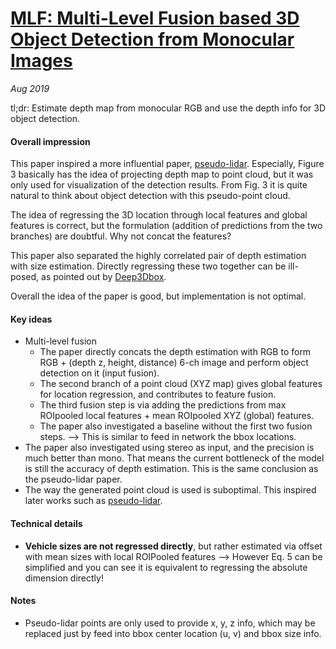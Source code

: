 # [MLF: Multi-Level Fusion based 3D Object Detection from Monocular Images](http://openaccess.thecvf.com/content_cvpr_2018/papers/Xu_Multi-Level_Fusion_Based_CVPR_2018_paper.pdf)

_Aug 2019_

tl;dr: Estimate depth map from monocular RGB and use the depth info for 3D object detection.

#### Overall impression
This paper inspired a more influential paper, [pseudo-lidar](pseudo_lidar.md). Especially, Figure 3 basically has the idea of projecting depth map to point cloud, but it was only used for visualization of the detection results. From Fig. 3 it is quite natural to think about object detection with this pseudo-point cloud.

The idea of regressing the 3D location through local features and global features is correct, but the formulation (addition of predictions from the two branches) are doubtful. Why not concat the features?

This paper also separated the highly correlated pair of depth estimation with size estimation. Directly regressing these two together can be ill-posed, as pointed out by [Deep3Dbox](deep3dbox.md).

Overall the idea of the paper is good, but implementation is not optimal. 


#### Key ideas
- Multi-level fusion
	- The paper directly concats the depth estimation with RGB to form RGB + (depth z, height, distance) 6-ch image and perform object detection on it (input fusion).
	- The second branch of a point cloud (XYZ map) gives global features for location regression, and contributes to feature fusion.
	- The third fusion step is via adding the predictions from max ROIpooled local features + mean ROIpooled XYZ (global) features.
	- The paper also investigated a baseline without the first two fusion steps. --> This is similar to feed in network the bbox locations. 
- The paper also investigated using stereo as input, and the precision is much better than mono. That means the current bottleneck of the model is still the accuracy of depth estimation. This is the same conclusion as the pseudo-lidar paper.
- The way the generated point cloud is used is suboptimal. This inspired later works such as [pseudo-lidar](pseudo-lidar.md). 

#### Technical details
- **Vehicle sizes are not regressed directly**, but rather estimated via offset with mean sizes with local ROIPooled features --> However Eq. 5 can be simplified and you can see it is equivalent to regressing the absolute dimension directly! 

#### Notes
- Pseudo-lidar points are only used to provide x, y, z info, which may be replaced just by feed into bbox center location (u, v) and bbox size info.
